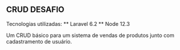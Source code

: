 ## CRUD DESAFIO

Tecnologias utilizadas:
    ** Laravel 6.2
    ** Node 12.3
    
Um CRUD básico para um sistema de vendas de produtos junto com cadastramento de usuário.

